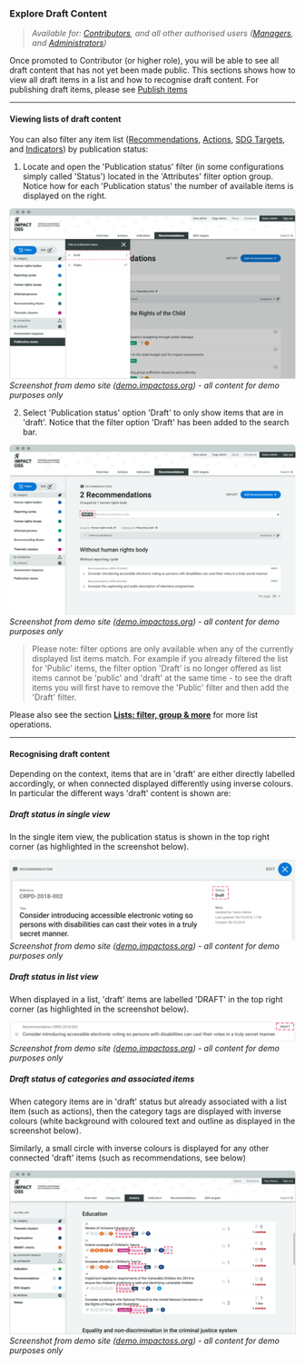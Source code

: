 ### Explore Draft Content

> _Available for: [Contributors](/contributors/contributor.md), and all other authorised users ([Managers](/managers/manager.md), and [Administrators](/admins/admin.md))_

Once promoted to Contributor (or higher role), you will be able to see all draft content that has not yet been made public. This sections shows how to view all draft items in a list and how to recognise draft content. For publishing draft items, please see [Publish items](/managers/publish.md)


---

#### Viewing lists of draft content

You can also filter any item list ([Recommendations](/visitors/recommendations.md), [Actions](/visitors/actions.md), [SDG Targets](/visitors/sdg-targets.md), and [Indicators](/visitors/indicators.md)) by publication status:

1. Locate and open the 'Publication status' filter (in some configurations simply called 'Status') located in the 'Attributes' filter option group. Notice how for each 'Publication status' the number of available items is displayed on the right.

  ![](/assets/draft-filter.png)
  _Screenshot from demo site ([demo.impactoss.org](https://demo.impactoss.org)) - all content for demo purposes only_

2. Select 'Publication status' option 'Draft' to only show items that are in 'draft'. Notice that the filter option 'Draft' has been added to the search bar.

  ![](/assets/draft-filtered.png)
  _Screenshot from demo site ([demo.impactoss.org](https://demo.impactoss.org)) - all content for demo purposes only_

> Please note: filter options are only available when any of the currently displayed list items match. For example if you already filtered the list for 'Public' items, the filter option 'Draft' is no longer offered as list items cannot be 'public' and 'draft' at the same time - to see the draft items you will first have to remove the 'Public' filter and then add the 'Draft' filter.


Please also see the section **[Lists: filter, group & more](/visitors/lists.md)** for more list operations.

---

#### Recognising draft content

Depending on the context, items that are in 'draft' are either directly labelled accordingly, or when connected displayed differently using inverse colours. In particular the different ways 'draft' content is shown are:

##### Draft status in single view

In the single item view, the publication status is shown in the top right corner (as highlighted in the screenshot below).

![](/assets/draft-single-item.png)
_Screenshot from demo site ([demo.impactoss.org](https://demo.impactoss.org)) - all content for demo purposes only_

##### Draft status in list view

When displayed in a list, 'draft' items are labelled 'DRAFT' in the top right corner (as highlighted in the screenshot below).

![](/assets/draft-list-item.png)
_Screenshot from demo site ([demo.impactoss.org](https://demo.impactoss.org)) - all content for demo purposes only_

##### Draft status of categories and associated items

When category items are in 'draft' status but already associated with a list item (such as actions), then the category tags are displayed with inverse colours (white background with coloured text and outline as displayed in the screenshot below).

Similarly, a small circle with inverse colours is displayed for any other connected 'draft' items (such as recommendations, see below)

![](/assets/c-draft-content.png)
_Screenshot from demo site ([demo.impactoss.org](https://demo.impactoss.org)) - all content for demo purposes only_
